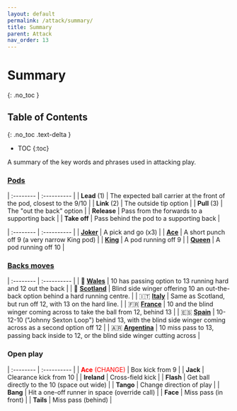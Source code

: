 ```yaml
---
layout: default
permalink: /attack/summary/
title: Summary
parent: Attack
nav_order: 13
---
```


# Summary
{: .no_toc }

## Table of Contents
{: .no_toc .text-delta }

- TOC
{:toc}

A summary of the key words and phrases used in attacking play.

### [Pods](../forwards/#pod-structure--new)

| :-------- | :---------- |
|  **Lead** (1) | The expected ball carrier at the front of the pod, closest to the 9/10 |
|  **Link** (2) | The outside tip option |
|  **Pull** (3) | The "out the back" option |
|  **Release** | Pass from the forwards to a supporting back |
|  **Take off** | Pass behind the pod to a supporting back |

| :-------- | :---------- |
|  [**Joker**](../forwards/#joker---pick-and-go--renamed) | A pick and go (x3) |
|  [**Ace**](../forwards/#ace---short-punch-off-9--renamed) | A short punch off 9 (a very narrow King pod) | 
|  [**King**](../forwards/#king---pod-off-9) | A pod running off 9 |
|  [**Queen**](../forwards/#queen---pod-off-10) | A pod running off 10 |


### [Backs moves](../backs)

| :-------- | :---------- |
| 🏴󠁧󠁢󠁷󠁬󠁳󠁿 [**Wales**](../backs/#-wales--renamed) | 10 has passing option to 13 running hard and 12 out the back |
| 🏴󠁧󠁢󠁳󠁣󠁴󠁿 [**Scotland**](../backs/#-scotland--renamed) | Blind side winger offering 10 an out-the-back option behind a hard running centre. |
| 🇮🇹 [**Italy**](../backs/#-italy--renamed) | Same as Scotland, but run off 12, with 13 on the hard line. |
| 🇫🇷 [**France**](../backs/#-france) | 10 and the blind winger coming across to take the ball from 12, behind 13 |
| 🇪🇸 [**Spain**](../backs/#-spain--new) | 10-12-10 ("Johnny Sexton Loop") behind 13, with the blind side winger coming across as a second option off 12 |
| 🇦🇷 [**Argentina**](../backs/#-argentina--new) | 10 miss pass to 13, passing back inside to 12, or the blind side winger cutting across |

### Open play

| :-------- | :---------- |
|  <span style="color: red">**Ace** (CHANGE)</span> | Box kick from 9 |
|  **Jack** | Clearance kick from 10 |
|  **Ireland** | Cross-field kick |
|  **Flash** | Get ball directly to the 10 (space out wide) |
|  **Tango** | Change direction of play |
|  **Bang** | Hit a one-off runner in space (override call) |
|  **Face** | Miss pass (in front) |
|  **Tails** | Miss pass (behind) |
